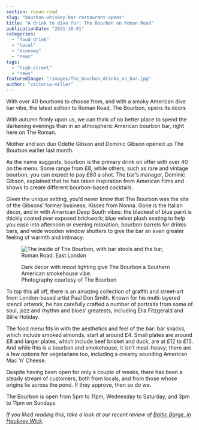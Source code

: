 ```yaml
---
section: roman-road
slug: "bourbon-whiskey-bar-restaurant-opens"
title: "A drink to dive for: The Bourbon on Roman Road"
publicationDate: "2021-10-01"
categories: 
  - "food-drink"
  - "local"
  - "economy"
  - "news"
tags: 
  - "high-street"
  - "news"
featuredImage: "/images/The_bourbon_drinks_on_bar.jpg"
author: "victoria-miller"
---
```


With over 40 bourbons to choose from, and with a smoky American dive bar vibe, the latest edition to Roman Road, The Bourbon, opens its doors

With autumn firmly upon us, we can think of no better place to spend the darkening evenings than in an atmospheric American bourbon bar, right here on The Roman.

Mother and son duo Odette Gibson and Dominic Gibson opened up The Bourbon earlier last month.

As the name suggests, bourbon is the primary drink on offer with over 40 on the menu. Some range from £8, while others, such as rare and vintage bourbon, you can expect to pay £80 a shot. The bar’s manager, Dominic Gibson, explained that he has taken inspiration from American films and shows to create different bourbon-based cocktails.

Given the unique setting, you’d never know that The Bourbon was the site of the Gibsons’ former business, Kisses from Nonna. Gone is the Italian decor, and in with American Deep South vibes: the blackest of blue paint is thickly coated over exposed brickwork; blue velvet plush seating to help you ease into afternoon or evening relaxation; bourbon barrels for drinks bars, and wide wooden window shutters to give the bar an even greater feeling of warmth and intimacy. 

<figure>

![The inside of The Bourbon, with bar stools and the bar, Roman Road, East London](/images/The_bourbon_long_bar_view-1024x683.jpg)

<figcaption>

Dark decor with mood lighting give The Bourbon a Southern American smokehouse vibe.  
Photography courtesy of The Bourbon

</figcaption>

</figure>

To top this all off, there is an amazing collection of graffiti and street-art from London-based artist Paul Don Smith. Known for his multi-layered stencil artwork, he has carefully crafted a number of portraits from some of soul, jazz and rhythm and blues’ greatests, including Ella Fitzgerald and Billie Holiday. 

The food menu fits in with the aesthetics and feel of the bar: bar snacks, which include smoked almonds, start at around £4. Small plates are around £8 and larger plates, which include beef brisket and duck, are at £12 to £15. And while this is a bourbon and smokehouse, it isn’t meat-heavy; there are a few options for vegetarians too, including a creamy sounding American Mac ‘n’ Cheese.

Despite having been open for only a couple of weeks, there has been a steady stream of customers, both from locals, and from those whose origins lie across the pond. If they approve, then so do we.

The Bourbon is open from 5pm to 11pm, Wednesday to Saturday, and 3pm to 11pm on Sundays. 

_If you liked reading this, take a look at our recent review of [Baltic Barge, in Hackney Wick](https://romanroadlondon.com/seafood-barge-hackney-wick/)._


